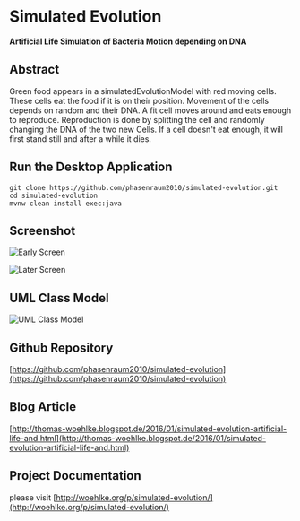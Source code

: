 Simulated Evolution
===================

**Artificial Life Simulation of Bacteria Motion depending on DNA**

Abstract
--------

Green food appears in a simulatedEvolutionModel with red moving cells. These cells eat the food if it is on their position.
Movement of the cells depends on random and their DNA. A fit cell moves around and eats enough to reproduce.
Reproduction is done by splitting the cell and randomly changing the DNA of the two new Cells.
If a cell doesn't eat enough, it will first stand still and after a while it dies.


Run the Desktop Application
---------------------------

```
git clone https://github.com/phasenraum2010/simulated-evolution.git
cd simulated-evolution
mvnw clean install exec:java
```

Screenshot
----------

![Early Screen](http://woehlke.org/p/simulated-evolution/img/screen1.png)

![Later Screen](http://woehlke.org/p/simulated-evolution/img/screen2.png)


UML Class Model
---------------

![UML Class Model](http://woehlke.org/p/simulated-evolution/img/Class_Model.jpg)


Github Repository
-----------------
[https://github.com/phasenraum2010/simulated-evolution](https://github.com/phasenraum2010/simulated-evolution)

Blog Article 
------------
[http://thomas-woehlke.blogspot.de/2016/01/simulated-evolution-artificial-life-and.html](http://thomas-woehlke.blogspot.de/2016/01/simulated-evolution-artificial-life-and.html)

Project Documentation
---------------------
please visit [http://woehlke.org/p/simulated-evolution/](http://woehlke.org/p/simulated-evolution/)
